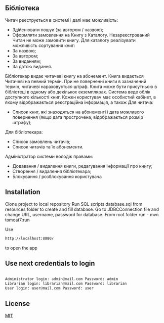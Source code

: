 ## Бібліотека

Читач реєструється в системі і далі має можливість:
-	Здійснювати пошук (за автором / назвою);
-	Оформляти замовлення на Книгу з Каталогу.
Незареєстрований Читач не може замовити книгу.
Для каталогу реалізувати можливість сортування книг:
-	За назвою;
-	За автором;
-	За виданням;
-	За датою видання.

Бібліотекар видає читачеві книгу на абонемент. Книга видається Читачеві на певний термін. При не поверненні книги в зазначений термін, читачеві нараховується штраф.
Книга може бути присутньою в бібліотеці в одному або декількох екземплярах. Система веде
облік доступного кількості книг.
Кожен користувач має особистий кабінет, в якому відображається реєстраційна інформація, а
також
Для читача:
-	Список книг, які знаходяться на абонементі і дата можливого повернення (якщо дата
       прострочена, відображається розмір штрафу);

Для бібліотекара:
-	Список замовлень читачів;
-	Список читачів та їх абонементи.

Адміністратор системи володіє правами:
-	Додавання / видалення книги, редагування інформації про книгу;
-	Створення / видалення бібліотекара;
-	Блокування / розблокування користувача

## Installation
Clone project to local repository
Run SQL scripts database.sql from resources folder to create and fill database.
Go to JDBCConnection file and change URL, username, password for database. From root folder run - mvn tomcat7:run

Use
```bash
http://localhost:8080/
```  
to open the app

## Use next credentials to login

```python

Administrator login: admin@mail.com Password: admin
Librarian login: librarian@mail.com Password: librarian
User login: user@mail.com Password: user
```

## License
[MIT](https://choosealicense.com/licenses/mit/)
